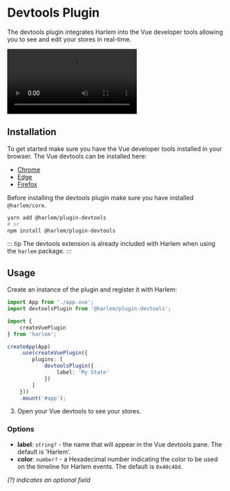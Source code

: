 # Devtools Plugin

The devtools plugin integrates Harlem into the Vue developer tools allowing you to see and edit your stores in real-time.

<video src="/assets/videos/harlem-devtools.mp4" autoplay loop></video>

## Installation

To get started make sure you have the Vue developer tools installed in your browser. The Vue devtools can be installed here:
- [Chrome](https://chrome.google.com/webstore/detail/vuejs-devtools/nhdogjmejiglipccpnnnanhbledajbpd)
- [Edge](https://microsoftedge.microsoft.com/addons/detail/vuejs-devtools/olofadcdnkkjdfgjcmjaadnlehnnihnl)
- [Firefox](https://addons.mozilla.org/en-US/firefox/addon/vue-js-devtools)

Before installing the devtools plugin make sure you have installed `@harlem/core`.

```bash
yarn add @harlem/plugin-devtools
# or
npm install @harlem/plugin-devtools
```

::: tip
The devtools extension is already included with Harlem when using the `harlem` package.
:::


## Usage

Create an instance of the plugin and register it with Harlem:
```typescript
import App from './app.vue';
import devtoolsPlugin from '@harlem/plugin-devtools';

import {
    createVuePlugin
} from 'harlem';

createApp(App)
    .use(createVuePlugin({
        plugins: [
            devtoolsPlugin({
                label: 'My State'
            })
        ]
    }))
    .mount('#app');
```

3. Open your Vue devtools to see your stores.


### Options

- **label**: `string?` - the name that will appear in the Vue devtools pane. The default is 'Harlem'.
- **color**: `number?` - a Hexadecimal number indicating the color to be used on the timeline for Harlem events. The default is `0x40c48d`.

*(?) indicates an optional field*